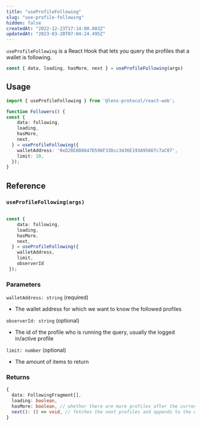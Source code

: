 ```yaml
---
title: "useProfileFollowing"
slug: "use-profile-following"
hidden: false
createdAt: "2022-12-23T17:14:00.803Z"
updatedAt: "2023-03-20T07:04:24.495Z"
---
```

`useProfileFollowing` is a React Hook that lets you query the profiles that a wallet is following.

```typescript
const { data, loading, hasMore, next } = useProfileFollowing(args)
```



## Usage

```typescript TypeScript
import { useProfileFollowing } from '@lens-protocol/react-web';

function Followers() {
const {
    data: following,
    loading,
    hasMore,
    next,
  } = useProfileFollowing({
    walletAddress: '0xD28E808647D596F33Dcc3436E193A9566fc7aC07',
    limit: 10,
  });
}
```



## Reference

### `useProfileFollowing(args)`

```typescript

const {
    data: following,
    loading,
    hasMore,
    next,
  } = useProfileFollowing({
    walletAddress,
    limit,
    observerId
 });
```



### Parameters

`walletAddress: string` (required)

- The wallet address for which we want to know the followed profiles

`observerId: string` (optional)

- The id of the profile who is running the query, usually the logged in/active profile

`limit: number` (optional)

- The amount of items to return

### Returns

```typescript
{
  data: FollowingFragment[],
  loading: boolean,
  hasMore: boolean, // whether there are more profiles after the current batch
  next(): () => void, // fetches the next profiles and appends to the data
}
```